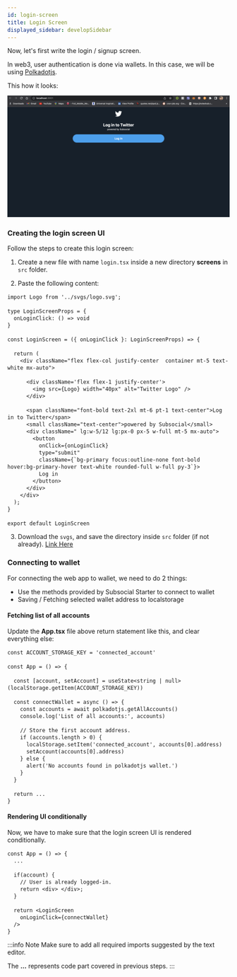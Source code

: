 ```yaml
---
id: login-screen
title: Login Screen
displayed_sidebar: developSidebar
---
```


Now, let's first write the login / signup screen. 

In web3, user authentication is done via wallets. In this case, we will be using [Polkadotjs](https://polkadot.js.org/extension/).

This how it looks: 

![Login Screen](../../../../static/img/twitter-dapp/login.png)

### Creating the login screen UI

Follow the steps to create this login screen: 

1. Create a new file with name `login.tsx` inside a new directory **screens** in `src` folder.

2. Paste the following content: 

```tsx
import Logo from '../svgs/logo.svg';

type LoginScreenProps = {
  onLoginClick: () => void
}

const LoginScreen = ({ onLoginClick }: LoginScreenProps) => {

  return (
    <div className="flex flex-col justify-center  container mt-5 text-white mx-auto">

      <div className='flex flex-1 justify-center'>
        <img src={Logo} width="40px" alt="Twitter Logo" />
      </div>

      <span className="font-bold text-2xl mt-6 pt-1 text-center">Log in to Twitter</span>
      <small className="text-center">powered by Subsocial</small>
      <div className=" lg:w-5/12 lg:px-0 px-5 w-full mt-5 mx-auto">
        <button
          onClick={onLoginClick}
          type="submit"
          className={`bg-primary focus:outline-none font-bold hover:bg-primary-hover text-white rounded-full w-full py-3`}>
          Log in
        </button>
      </div>
    </div>
  );
}

export default LoginScreen
```

3. Download the `svgs`, and save the directory inside `src` folder (if not already). [Link Here](https://drive.google.com/drive/folders/1l6t06P1aJqTCM7vi5rU6qIhwxeHc3_WR?usp=sharing)


### Connecting to wallet

For connecting the web app to wallet, we need to do 2 things:

- Use the methods provided by Subsocial Starter to connect to wallet
- Saving / Fetching selected wallet address to localstorage


#### Fetching list of all accounts

Update the **App.tsx** file above return statement like this, and clear everything else:

```tsx
const ACCOUNT_STORAGE_KEY = 'connected_account'

const App = () => {

  const [account, setAccount] = useState<string | null>(localStorage.getItem(ACCOUNT_STORAGE_KEY))

  const connectWallet = async () => {
    const accounts = await polkadotjs.getAllAccounts()
    console.log('List of all accounts:', accounts)

    // Store the first account address.
    if (accounts.length > 0) {
      localStorage.setItem('connected_account', accounts[0].address)
      setAccount(accounts[0].address)
    } else {
      alert('No accounts found in polkadotjs wallet.')
    }
  }

  return ...
}
```

#### Rendering UI conditionally

Now, we have to make sure that the login screen UI is rendered conditionally.

```tsx
const App = () => {
  ...

  if(account) {
    // User is already logged-in.
    return <div> </div>;
  }

  return <LoginScreen
    onLoginClick={connectWallet}
  />
}
```

:::info Note
Make sure to add all required imports suggested by the text editor. 

The **...** represents code part covered in previous steps.
:::

